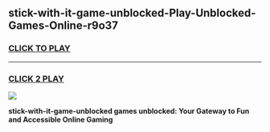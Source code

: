 
## stick-with-it-game-unblocked-Play-Unblocked-Games-Online-r9o37
<h3>
<a href="https://premium76.site?title=stick-with-it-game-unblocked&ref=24A">CLICK TO PLAY</a></h3>
<hr>

<h3>
<a href="https://premium76.site?title=stick-with-it-game-unblocked&ref=24A">CLICK 2 PLAY</a>
  
</h3>

<a href="https://premium76.site?title=stick-with-it-game-unblocked&ref=24A"><img src="https://clearcache.store/games.png"></a>


**stick-with-it-game-unblocked games unblocked: Your Gateway to Fun and Accessible Online Gaming**
